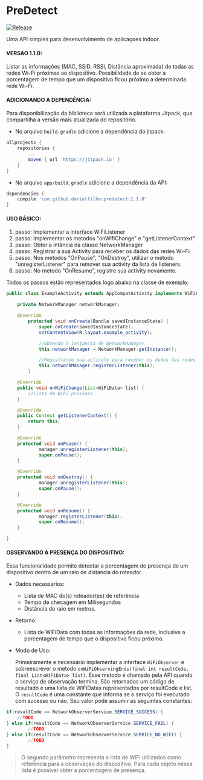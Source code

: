 # PreDetect
[![Release](https://jitpack.io/v/dielfilho/predetect.svg)](https://jitpack.io/#dielfilho/PreDetect)

Uma API simples para desenvolvimento de aplicaçoes indoor.

#### VERSAO 1.1.0:
Listar as informações (MAC, SSID, RSSI, Distância aproximada) de todas as redes Wi-Fi próximas ao dispositivo.
Possibilidade de se obter a porcentagem de tempo que um dispositivo ficou próximo a determinada rede Wi-Fi.

#### ADICIONANDO A DEPENDÊNCIA:  
Para disponibilização da biblioteca será utilizada a plataforma Jitpack, que compartilha a versão mais atualizada do repositório.
	
- No arquivo ```build.gradle``` adicione a dependência do jitpack:
	
```gradle
allprojects {
	repositories {
		...
		maven { url 'https://jitpack.io' }
	}
}
```

- No arquivo ```app/build.gradle``` adicione a dependência da API:

```gradle
dependencies {
	compile 'com.github.danielfilho:predetect:1.1.0'
}
```

#### USO BÁSICO:
	
1. passo: Implementar a interface WiFiListener
2. passo: Implementar os metodos "onWifiChange" e "getListenerContext"
3. passo: Obter a intância da classe NetworkManager
3. passo: Registrar a sua Activity para receber os dados das redes Wi-Fi
4. passo: Nos metodos "OnPause", "OnDestroy", utilizar o metodo "unregisterListener" para remover sua activity da lista de listeners.
5. passo: No metodo "OnResume", registre sua activity novamente.

Todos os passos estão representados logo abaixo na classe de exemplo:
	
```java
public class ExampleActivity extends AppCompatActivity implements WiFiListener {	

	private NetworkManager networkManager;

	@Override
    	protected void onCreate(Bundle savedInstanceState) {
        	super.onCreate(savedInstanceState);
        	setContentView(R.layout.example_activity);

        	//Obtendo a instancia de NetworkManager
        	this.networkManager = NetworkManager.getInstance();

        	//Registrando sua activity para receber os dados das redes WiFi
			this.networkManager.registerListener(this);
		}

	@Override
	public void onWiFiChange(List<WiFiData> list) {
		//Lista de WiFi proximas.
	}

	@Override
	public Context getListenerContext() {
		return this;
	}

	@Override
	protected void onPause() {
	        manager.unregisterListener(this);
	        super.onPause();
	}

	@Override
	protected void onDestroy() {
	        manager.unregisterListener(this);
	        super.onPause();
	}

	@Override
	protected void onResume() {
	        manager.registerListener(this);
	        super.onResume();
	}

}
```
#### OBSERVANDO A PRESENÇA DO DISPOSITIVO:
Essa funcionalidade permite detectar a porcentagem de presença de um dispositivo dentro de um raio de distancia do roteador.

- Dados necessarios:
	- Lista de MAC do(s) roteador(es) de referência
	- Tempo de checagem em Milisegundos
	- Distância do raio em metros. 

- Retorno:
	- Lista de WiFiData com todas as informações da rede, inclusive a porcentagem de tempo que o dispositivo ficou próximo.


- Modo de Uso:  

   Primeiramente e necessário implementar a interface ```WiFiObserver``` e sobreescrever o metodo ```onWiFiObservingEnds(final int resultCode, final List<WiFiData> list)```. Esse metodo é chamado pela API quando o serviço de observação termina. São retornados um código de resultado e uma lista de WiFiDatas representados por resultCode e list. O ```resultCode``` é uma constante que informa se o serviço foi executado com sucesso ou não. Seu valor pode assumir as seguintes constantes:

```java
if(resultCode == NetworkObserverService.SERVICE_SUCCESS) {
	//TODO   
} else if(resultCode == NetworkObserverService.SERVICE_FAIL) {
        //TODO
} else if(resultCode == NetworkObserverService.SERVICE_NO_WIFI) {
        //TODO
}
```
> O segundo parâmetro representa a lista de WiFi utilizados como referência para a observação do dispositivo. Para cada objeto nessa lista é possível obter a porcentagem de presença. 
    
